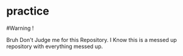 # practice

#Warning !

Bruh Don't Judge me for this Repository. I Know this is a messed up repository with everything messed up.
